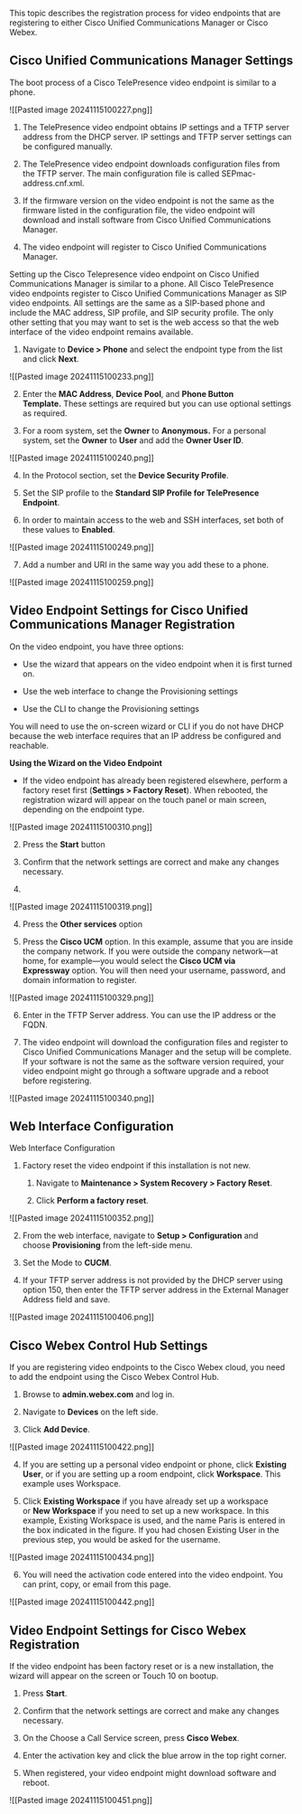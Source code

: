 This topic describes the registration process for video endpoints that are registering to either Cisco Unified Communications Manager or Cisco Webex.

## Cisco Unified Communications Manager Settings

The boot process of a Cisco TelePresence video endpoint is similar to a phone.

![[Pasted image 20241115100227.png]]

1. The TelePresence video endpoint obtains IP settings and a TFTP server address from the DHCP server. IP settings and TFTP server settings can be configured manually.
    
2. The TelePresence video endpoint downloads configuration files from the TFTP server. The main configuration file is called SEPmac-address.cnf.xml.
    
3. If the firmware version on the video endpoint is not the same as the firmware listed in the configuration file, the video endpoint will download and install software from Cisco Unified Communications Manager.
    
4. The video endpoint will register to Cisco Unified Communications Manager.
    

Setting up the Cisco Telepresence video endpoint on Cisco Unified Communications Manager is similar to a phone. All Cisco TelePresence video endpoints register to Cisco Unified Communications Manager as SIP video endpoints. All settings are the same as a SIP-based phone and include the MAC address, SIP profile, and SIP security profile. The only other setting that you may want to set is the web access so that the web interface of the video endpoint remains available.

1. Navigate to **Device > Phone** and select the endpoint type from the list and click **Next**.
    

![[Pasted image 20241115100233.png]]

2. Enter the **MAC Address**, **Device Pool**, and **Phone Button Template.** These settings are required but you can use optional settings as required.
    
3. For a room system, set the **Owner** to **Anonymous.** For a personal system, set the **Owner** to **User** and add the **Owner User ID**.
    

![[Pasted image 20241115100240.png]]

4. In the Protocol section, set the **Device Security Profile**.
    
5. Set the SIP profile to the **Standard SIP Profile for TelePresence Endpoint**.
    
6. In order to maintain access to the web and SSH interfaces, set both of these values to **Enabled**.
    
![[Pasted image 20241115100249.png]]

7. Add a number and URI in the same way you add these to a phone.

![[Pasted image 20241115100259.png]]

## Video Endpoint Settings for Cisco Unified Communications Manager Registration

On the video endpoint, you have three options:

- Use the wizard that appears on the video endpoint when it is first turned on.
    
- Use the web interface to change the Provisioning settings
    
- Use the CLI to change the Provisioning settings
    

You will need to use the on-screen wizard or CLI if you do not have DHCP because the web interface requires that an IP address be configured and reachable.

**Using the Wizard on the Video Endpoint**

- If the video endpoint has already been registered elsewhere, perform a factory reset first (**Settings > Factory Reset**). When rebooted, the registration wizard will appear on the touch panel or main screen, depending on the endpoint type.

![[Pasted image 20241115100310.png]]

2. Press the **Start** button
    
3. Confirm that the network settings are correct and make any changes necessary.
4. 
![[Pasted image 20241115100319.png]]

4. Press the **Other services** option
    
5. Press the **Cisco UCM** option. In this example, assume that you are inside the company network. If you were outside the company network—at home, for example—you would select the **Cisco UCM via Expressway** option. You will then need your username, password, and domain information to register.
    
![[Pasted image 20241115100329.png]]

6. Enter in the TFTP Server address. You can use the IP address or the FQDN.
    
7. The video endpoint will download the configuration files and register to Cisco Unified Communications Manager and the setup will be complete. If your software is not the same as the software version required, your video endpoint might go through a software upgrade and a reboot before registering.
    

![[Pasted image 20241115100340.png]]

## Web Interface Configuration

Web Interface Configuration

1. Factory reset the video endpoint if this installation is not new.
    
    1. Navigate to **Maintenance > System Recovery > Factory Reset**.
        
    2. Click **Perform a factory reset**.
        
![[Pasted image 20241115100352.png]]

2. From the web interface, navigate to **Setup > Configuration** and choose **Provisioning** from the left-side menu.
    
3. Set the Mode to **CUCM**.
    
4. If your TFTP server address is not provided by the DHCP server using option 150, then enter the TFTP server address in the External Manager Address field and save.
    
![[Pasted image 20241115100406.png]]

## Cisco Webex Control Hub Settings

If you are registering video endpoints to the Cisco Webex cloud, you need to add the endpoint using the Cisco Webex Control Hub.

1. Browse to **admin.webex.com** and log in.
    
2. Navigate to **Devices** on the left side.
    
3. Click **Add Device**.
    

![[Pasted image 20241115100422.png]]

4. If you are setting up a personal video endpoint or phone, click **Existing User**, or if you are setting up a room endpoint, click **Workspace**. This example uses Workspace.
    
5. Click **Existing Workspace** if you have already set up a workspace or **New Workspace** if you need to set up a new workspace. In this example, Existing Workspace is used, and the name Paris is entered in the box indicated in the figure. If you had chosen Existing User in the previous step, you would be asked for the username.
    
![[Pasted image 20241115100434.png]]

6. You will need the activation code entered into the video endpoint. You can print, copy, or email from this page.
    

![[Pasted image 20241115100442.png]]

## Video Endpoint Settings for Cisco Webex Registration

If the video endpoint has been factory reset or is a new installation, the wizard will appear on the screen or Touch 10 on bootup.

1. Press **Start**.
    
2. Confirm that the network settings are correct and make any changes necessary.
    
3. On the Choose a Call Service screen, press **Cisco Webex**.
    
4. Enter the activation key and click the blue arrow in the top right corner.
    
5. When registered, your video endpoint might download software and reboot.
    

![[Pasted image 20241115100451.png]]
